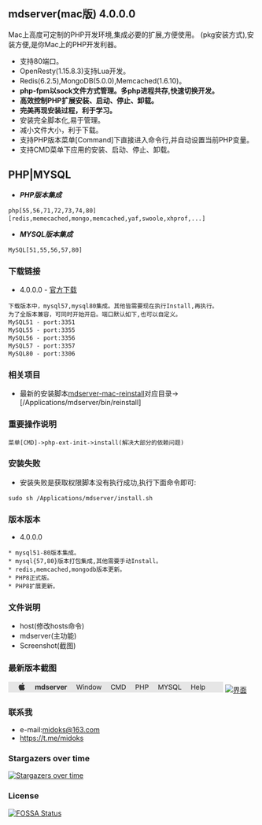 ## mdserver(mac版) 4.0.0.0

Mac上高度可定制的PHP开发环境,集成必要的扩展,方便使用。
(pkg安装方式),安装方便,是你Mac上的PHP开发利器。



- 支持80端口。
- OpenResty(1.15.8.3)支持Lua开发。
- Redis(6.2.5),MongoDB(5.0.0),Memcached(1.6.10)。
- **php-fpm以sock文件方式管理。多php进程共存,快速切换开发。**
- **高效控制PHP扩展安装、启动、停止、卸载。**
- **完美再现安装过程，利于学习。**
- 安装完全脚本化,易于管理。
- 减小文件大小，利于下载。
- 支持PHP版本菜单[Command]下直接进入命令行,并自动设置当前PHP变量。
- 支持CMD菜单下应用的安装、启动、停止、卸载。

## PHP|MYSQL

- ***PHP版本集成***

```
php[55,56,71,72,73,74,80]
[redis,memecached,mongo,memcached,yaf,swoole,xhprof,...]
```

- ***MYSQL版本集成***

```
MySQL[51,55,56,57,80]
```

### 下载链接

- 4.0.0.0 - [官方下载](https://github.com/midoks/mdserver-mac/releases/download/4.0.0.0/mdserver4.0.0.0.mpkg.zip)

```
下载版本中，mysql57,mysql80集成。其他皆需要现在执行Install,再执行。
为了全版本兼容，可同时开始开启。端口默认如下,也可以自定义。
MySQL51 - port:3351
MySQL55 - port:3355
MySQL56 - port:3356
MySQL57 - port:3357
MySQL80 - port:3306
```


### 相关项目

- 最新的安装脚本[mdserver-mac-reinstall](https://github.com/midoks/mdserver-mac-reinstall)对应目录->[/Applications/mdserver/bin/reinstall]

### 重要操作说明

```
菜单[CMD]->php-ext-init->install(解决大部分的依赖问题)
```

### 安装失败
- 安装失败是获取权限脚本没有执行成功,执行下面命令即可:
```
sudo sh /Applications/mdserver/install.sh
```

### 版本版本

- 4.0.0.0

```
* mysql51-80版本集成。
* mysql{57,80}版本打包集成,其他需要手动Install。
* redis,memcached,mongodb版本更新。
* PHP8正式版。
* PHP8扩展更新。
```

### 文件说明
- host(修改hosts命令)
- mdserver(主功能)
- Screenshot(截图)


### 最新版本截图

[![菜单](/Screenshot/Screenshot_menu.png)](/Screenshot/Screenshot_menu.png)
[![界面](/Screenshot/Screenshot_3.png)](/Screenshot/Screenshot_3.png)



### 联系我
- e-mail:midoks@163.com
- https://t.me/midoks

### Stargazers over time

[![Stargazers over time](https://starchart.cc/midoks/mdserver-mac.svg)](https://starchart.cc/midoks/mdserver-mac)

### License

[![FOSSA Status](https://app.fossa.io/api/projects/git%2Bgithub.com%2Fmidoks%2Fmdserver-mac.svg?type=shield)](https://app.fossa.io/projects/git%2Bgithub.com%2Fmidoks%2Fmdserver-mac?ref=badge_shield)